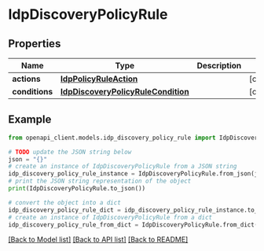 # IdpDiscoveryPolicyRule


## Properties

Name | Type | Description | Notes
------------ | ------------- | ------------- | -------------
**actions** | [**IdpPolicyRuleAction**](IdpPolicyRuleAction.md) |  | [optional] 
**conditions** | [**IdpDiscoveryPolicyRuleCondition**](IdpDiscoveryPolicyRuleCondition.md) |  | [optional] 

## Example

```python
from openapi_client.models.idp_discovery_policy_rule import IdpDiscoveryPolicyRule

# TODO update the JSON string below
json = "{}"
# create an instance of IdpDiscoveryPolicyRule from a JSON string
idp_discovery_policy_rule_instance = IdpDiscoveryPolicyRule.from_json(json)
# print the JSON string representation of the object
print(IdpDiscoveryPolicyRule.to_json())

# convert the object into a dict
idp_discovery_policy_rule_dict = idp_discovery_policy_rule_instance.to_dict()
# create an instance of IdpDiscoveryPolicyRule from a dict
idp_discovery_policy_rule_from_dict = IdpDiscoveryPolicyRule.from_dict(idp_discovery_policy_rule_dict)
```
[[Back to Model list]](../README.md#documentation-for-models) [[Back to API list]](../README.md#documentation-for-api-endpoints) [[Back to README]](../README.md)


